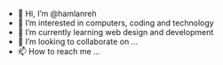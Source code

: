 - 👋 Hi, I’m @hamlanreh
- 👀 I’m interested in computers, coding and technology
- 🌱 I’m currently learning web design and development
- 💞️ I’m looking to collaborate on ...
- 📫 How to reach me ...

<!---
hamlanreh/hamlanreh is a ✨ special ✨ repository because its `README.md` (this file) appears on your GitHub profile.
You can click the Preview link to take a look at your changes.
--->
